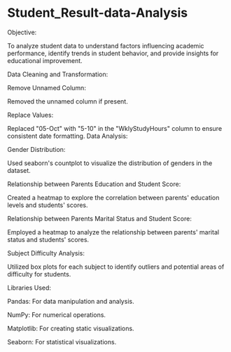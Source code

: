 # Student_Result-data-Analysis
Objective:

To analyze student data to understand factors influencing academic performance, identify trends in student behavior, and provide insights for educational improvement.

Data Cleaning and Transformation:

Remove Unnamed Column:

Removed the unnamed column if present.

Replace Values:

Replaced "05-Oct" with "5-10" in the "WklyStudyHours" column to ensure consistent date formatting.
Data Analysis:

Gender Distribution:

Used seaborn's countplot to visualize the distribution of genders in the dataset.

Relationship between Parents Education and Student Score:

Created a heatmap to explore the correlation between parents' education levels and students' scores.

Relationship between Parents Marital Status and Student Score:

Employed a heatmap to analyze the relationship between parents' marital status and students' scores.

Subject Difficulty Analysis:

Utilized box plots for each subject to identify outliers and potential areas of difficulty for students.

Libraries Used:

Pandas: For data manipulation and analysis.

NumPy: For numerical operations.

Matplotlib: For creating static visualizations.

Seaborn: For statistical visualizations.
